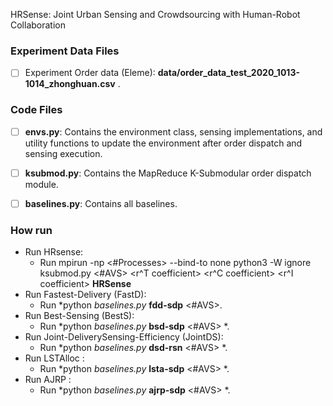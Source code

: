 HRSense: Joint Urban Sensing and Crowdsourcing with Human-Robot Collaboration
### Experiment Data Files

- [ ] Experiment Order data (Eleme): **data/order_data_test_2020_1013-1014_zhonghuan.csv** .


### Code Files
- [ ] **envs.py**: Contains the environment class, sensing implementations, and utility functions to update the environment after order dispatch and sensing execution.

- [ ] **ksubmod.py**: Contains the MapReduce K-Submodular order dispatch module.

- [ ] **baselines.py**: Contains all baselines.

### How run
-  Run HRsense:
    -  Run mpirun -np <#Processes> --bind-to none python3 -W ignore ksubmod.py <#AVS> <r^T coefficient> <r^C coefficient> <r^I coefficient> **HRSense**
-  Run Fastest-Delivery (FastD):
    -  Run *python *baselines.py* **fdd-sdp** <#AVS>.
-  Run Best-Sensing (BestS):
    -  Run *python *baselines.py* **bsd-sdp** <#AVS> *.
-  Run Joint-DeliverySensing-Efficiency (JointDS):
    -  Run *python *baselines.py* **dsd-rsn** <#AVS> *.
-  Run LSTAlloc :
    -  Run *python *baselines.py* **lsta-sdp** <#AVS> *.
-  Run AJRP :
    -  Run *python *baselines.py* **ajrp-sdp** <#AVS> *.    